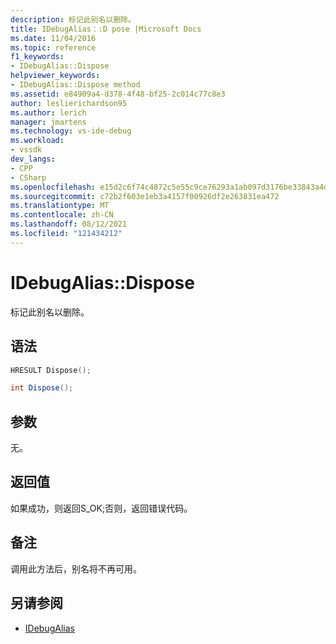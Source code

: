 ```yaml
---
description: 标记此别名以删除。
title: IDebugAlias：:D pose |Microsoft Docs
ms.date: 11/04/2016
ms.topic: reference
f1_keywords:
- IDebugAlias::Dispose
helpviewer_keywords:
- IDebugAlias::Dispose method
ms.assetid: e84909a4-d378-4f48-bf25-2c014c77c8e3
author: leslierichardson95
ms.author: lerich
manager: jmartens
ms.technology: vs-ide-debug
ms.workload:
- vssdk
dev_langs:
- CPP
- CSharp
ms.openlocfilehash: e15d2c6f74c4872c5e55c9ce76293a1ab097d3176be33843a4deea89a692664c
ms.sourcegitcommit: c72b2f603e1eb3a4157f00926df2e263831ea472
ms.translationtype: MT
ms.contentlocale: zh-CN
ms.lasthandoff: 08/12/2021
ms.locfileid: "121434212"
---
```

# <a name="idebugaliasdispose"></a>IDebugAlias::Dispose
标记此别名以删除。

## <a name="syntax"></a>语法

```cpp
HRESULT Dispose();
```

```csharp
int Dispose();
```

## <a name="parameters"></a>参数
 无。

## <a name="return-value"></a>返回值
 如果成功，则返回S_OK;否则，返回错误代码。

## <a name="remarks"></a>备注
 调用此方法后，别名将不再可用。

## <a name="see-also"></a>另请参阅
- [IDebugAlias](../../../extensibility/debugger/reference/idebugalias.md)
